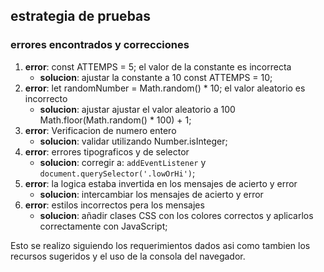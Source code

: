 ## estrategia de pruebas

### errores encontrados y correcciones

1. **error**:   const ATTEMPS = 5; el valor de la constante es incorrecta
    - **solucion**:  ajustar la constante a 10
      const ATTEMPS = 10;
2. **error**:     let randomNumber = Math.random() * 10; el valor aleatorio es incorrecto
    - **solucion**:  ajustar ajustar el valor aleatorio a 100
  Math.floor(Math.random() * 100) + 1;
3. **error**:  Verificacion de numero entero 
    - **solucion**:  validar utilizando Number.isInteger;
4. **error**:  errores tipograficos y de selector
    - **solucion**:  corregir a: `addEventListener` y `document.querySelector('.lowOrHi')`;
5. **error**:   la logica estaba invertida en los mensajes de acierto y error 
    - **solucion**:  intercambiar los mensajes de acierto y error
6. **error**:   estilos incorrectos pera los mensajes
    - **solucion**:  añadir clases CSS con los colores correctos y aplicarlos correctamente con JavaScript; 

Esto se realizo siguiendo los requerimientos dados asi como tambien los recursos sugeridos y el uso de la consola del navegador. 